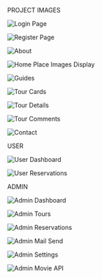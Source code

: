 PROJECT IMAGES


![Login Page](https://github.com/EmreKaratas64/traversal-agency-website/blob/main/Project_Images/Login.PNG)

![Register Page](https://github.com/EmreKaratas64/traversal-agency-website/blob/main/Project_Images/Register.PNG)

![About](https://github.com/EmreKaratas64/traversal-agency-website/blob/main/Project_Images/About.PNG)

![Home Place Images Display](https://github.com/EmreKaratas64/traversal-agency-website/blob/main/Project_Images/Home_Place_Images.PNG)

![Guides](https://github.com/EmreKaratas64/traversal-agency-website/blob/main/Project_Images/Guides.PNG)

![Tour Cards](https://github.com/EmreKaratas64/traversal-agency-website/blob/main/Project_Images/TourCards.PNG)

![Tour Details](https://github.com/EmreKaratas64/traversal-agency-website/blob/main/Project_Images/TourDetails.PNG)

![Tour Comments](https://github.com/EmreKaratas64/traversal-agency-website/blob/main/Project_Images/TourComments.PNG)

![Contact](https://github.com/EmreKaratas64/traversal-agency-website/blob/main/Project_Images/Contact.PNG)

USER

![User Dashboard](https://github.com/EmreKaratas64/traversal-agency-website/blob/main/Project_Images/UserDashboard.PNG)

![User Reservations](https://github.com/EmreKaratas64/traversal-agency-website/blob/main/Project_Images/UserReservations.PNG)


ADMIN

![Admin Dashboard](https://github.com/EmreKaratas64/traversal-agency-website/blob/main/Project_Images/AdminDashboard.PNG)

![Admin Tours](https://github.com/EmreKaratas64/traversal-agency-website/blob/main/Project_Images/AdminTours.PNG)

![Admin Reservations](https://github.com/EmreKaratas64/traversal-agency-website/blob/main/Project_Images/AdminReservations.PNG)

![Admin Mail Send](https://github.com/EmreKaratas64/traversal-agency-website/blob/main/Project_Images/SendMailFormAdmin.PNG)

![Admin Settings](https://github.com/EmreKaratas64/traversal-agency-website/blob/main/Project_Images/AdminSettings.PNG)

![Admin Movie API](https://github.com/EmreKaratas64/traversal-agency-website/blob/main/Project_Images/AdminMovieApi.PNG)

